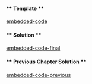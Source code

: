<!-- Add translation for the following page: https://learn.vyperlang.org/#/1/mappings
Do NOT change the code below. The below code runs the code editor -->

<!-- tabs:start -->

#### ** Template **

[embedded-code](../../assets/1/1.5-template-code.vy ':include :type=code embed-template')

#### ** Solution **

[embedded-code-final](../../assets/1/1.5-finished-code.vy ':include :type=code embed-final')

#### ** Previous Chapter Solution **

[embedded-code-previous](../../assets/1/1.4-finished-code.vy ':include :type=code embed-previous')

<!-- tabs:end -->
